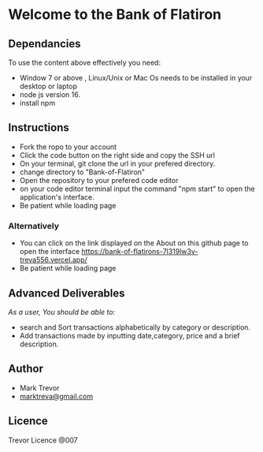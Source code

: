 # Welcome to the Bank of Flatiron

## Dependancies
To use the content above effectively you need:
+ Window 7 or above , Linux/Unix or Mac Os needs to be installed in your desktop or laptop
+ node js version 16.
+ install npm 

## Instructions

- Fork  the ropo to your account
- Click the code button on the right side and copy the SSH url
- On your terminal, git clone the url in your prefered directory.
- change directory to "Bank-of-Flatiron"
- Open the repository to your prefered code editor
-  on your code editor terminal input the command "npm start" to open the application's interface.
 - Be patient while loading page


### Alternatively
 - You can click on the link displayed on the About on this github page to open the interface
 https://bank-of-flatirons-7l319lw3v-treva556.vercel.app/ 
 - Be patient while loading page


## Advanced Deliverables

*As a user, You should be able to:*

- search and Sort transactions alphabetically by category or description.
- Add transactions made by inputting date,category, price and a brief description.

## Author
- Mark Trevor
- marktreva@gmail.com

## Licence
Trevor Licence @007